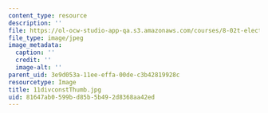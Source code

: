 ```yaml
---
content_type: resource
description: ''
file: https://ol-ocw-studio-app-qa.s3.amazonaws.com/courses/8-02t-electricity-and-magnetism-spring-2005/81647ab0599bd85b5b492d8368aa42ed_11divconstThumb.jpg
file_type: image/jpeg
image_metadata:
  caption: ''
  credit: ''
  image-alt: ''
parent_uid: 3e9d053a-11ee-effa-00de-c3b42819928c
resourcetype: Image
title: 11divconstThumb.jpg
uid: 81647ab0-599b-d85b-5b49-2d8368aa42ed
---
```

